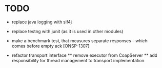 TODO
====

- replace java logging with slf4j
- replace testng with junit (as it is used in other modules)
- make a benchmark test, that measures separate responses - which comes before empty ack [ONSP-1307]

- refactor transport interface
  ** remove executor from CoapServer
  ** add responsibility for thread management to transport implementation